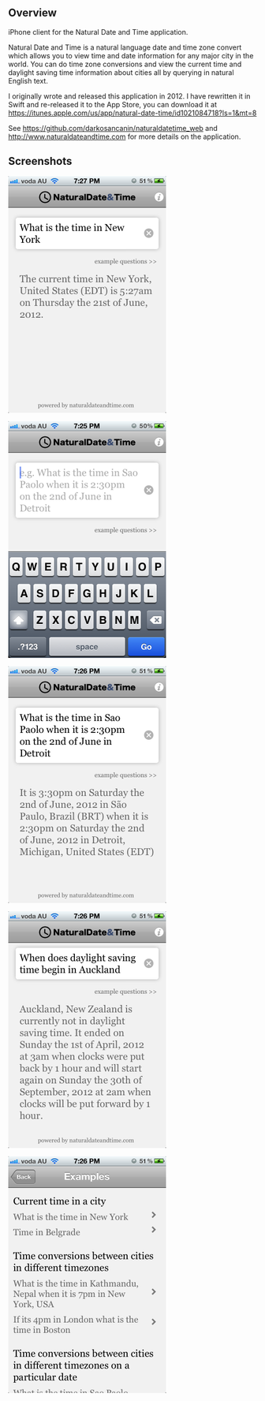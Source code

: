 ## Overview 
iPhone client for the Natural Date and Time application.

Natural Date and Time is a natural language date and time zone convert which allows you to view time and date information for any major city in the world. You can do time zone conversions and view the current time and daylight saving time information about cities all by querying in natural English text.

I originally wrote and released this application in 2012. I have rewritten it in Swift and re-released it to the App Store, you can download it at https://itunes.apple.com/us/app/natural-date-time/id1021084718?ls=1&mt=8

See https://github.com/darkosancanin/naturaldatetime_web and http://www.naturaldateandtime.com for more details on the application.

## Screenshots
![Natural Date and Time](https://raw.githubusercontent.com/darkosancanin/naturaldatetime_iphone/master/other/screenshots/v1/1.png)

![Natural Date and Time](https://raw.githubusercontent.com/darkosancanin/naturaldatetime_iphone/master/other/screenshots/v1/2.png)

![Natural Date and Time](https://raw.githubusercontent.com/darkosancanin/naturaldatetime_iphone/master/other/screenshots/v1/3.png)

![Natural Date and Time](https://raw.githubusercontent.com/darkosancanin/naturaldatetime_iphone/master/other/screenshots/v1/4.png)

![Natural Date and Time](https://raw.githubusercontent.com/darkosancanin/naturaldatetime_iphone/master/other/screenshots/v1/5.png)